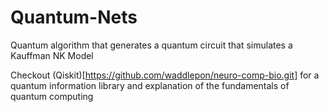 # Quantum-Nets
Quantum algorithm that generates a quantum circuit that simulates a Kauffman NK Model

Checkout (Qiskit)[https://github.com/waddlepon/neuro-comp-bio.git] for a quantum information library and explanation of the fundamentals of quantum computing
